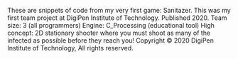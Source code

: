 
These are snippets of code from my very first game: Sanitazer. This was my first team project at DigiPen Institute of Technology. 
Published 2020. 
Team size: 3 (all programmers)
Engine: C_Processing (educational tool)
High concept: 2D stationary shooter where you must shoot as many of the infected as possible before they reach you!
Copyright © 2020 DigiPen Institute of Technology, All rights reserved.
